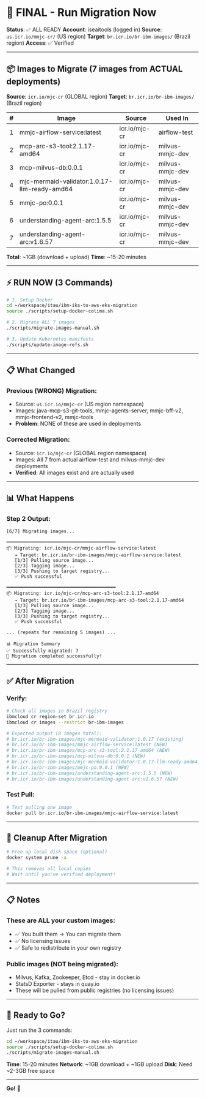 # 🚀 FINAL - Run Migration Now

**Status**: ✅ ALL READY
**Account**: iseaitools (logged in)
**Source**: `us.icr.io/mmjc-cr/` (US region)
**Target**: `br.icr.io/br-ibm-images/` (Brazil region)
**Access**: ✅ Verified

---

## 📦 Images to Migrate (7 images from ACTUAL deployments)

**Source**: `icr.io/mjc-cr` (GLOBAL region)
**Target**: `br.icr.io/br-ibm-images/` (Brazil region)

| # | Image | Source | Used In |
|---|-------|--------|---------|
| 1 | mmjc-airflow-service:latest | icr.io/mjc-cr | airflow-test |
| 2 | mcp-arc-s3-tool:2.1.17-amd64 | icr.io/mjc-cr | milvus-mmjc-dev |
| 3 | mcp-milvus-db:0.0.1 | icr.io/mjc-cr | milvus-mmjc-dev |
| 4 | mjc-mermaid-validator:1.0.17-llm-ready-amd64 | icr.io/mjc-cr | milvus-mmjc-dev |
| 5 | mmjc-po:0.0.1 | icr.io/mjc-cr | milvus-mmjc-dev |
| 6 | understanding-agent-arc:1.5.5 | icr.io/mjc-cr | milvus-mmjc-dev |
| 7 | understanding-agent-arc:v1.6.57 | icr.io/mjc-cr | milvus-mmjc-dev |

**Total**: ~1GB (download + upload)
**Time**: ~15-20 minutes

---

## ⚡ RUN NOW (3 Commands)

```bash
# 1. Setup Docker
cd ~/workspace/itau/ibm-iks-to-aws-eks-migration
source ./scripts/setup-docker-colima.sh

# 2. Migrate ALL 7 images
./scripts/migrate-images-manual.sh

# 3. Update Kubernetes manifests
./scripts/update-image-refs.sh
```

---

## 📋 What Changed

### Previous (WRONG) Migration:
- Source: `us.icr.io/mmjc-cr` (US region namespace)
- Images: java-mcp-s3-git-tools, mmjc-agents-server, mmjc-bff-v2, mmjc-frontend-v2, mmjc-tools
- **Problem**: NONE of these are used in deployments

### Corrected Migration:
- Source: `icr.io/mjc-cr` (GLOBAL region namespace)
- Images: All 7 from actual airflow-test and milvus-mmjc-dev deployments
- **Verified**: All images exist and are actually used

---

## 📊 What Happens

### Step 2 Output:

```
[6/7] Migrating images...

━━━━━━━━━━━━━━━━━━━━━━━━━━━━━━━━━━━━━━━━
📦 Migrating: icr.io/mjc-cr/mmjc-airflow-service:latest
   → Target: br.icr.io/br-ibm-images/mmjc-airflow-service:latest
   [1/3] Pulling source image...
   [2/3] Tagging image...
   [3/3] Pushing to target registry...
   ✅ Push successful

━━━━━━━━━━━━━━━━━━━━━━━━━━━━━━━━━━━━━━━━
📦 Migrating: icr.io/mjc-cr/mcp-arc-s3-tool:2.1.17-amd64
   → Target: br.icr.io/br-ibm-images/mcp-arc-s3-tool:2.1.17-amd64
   [1/3] Pulling source image...
   [2/3] Tagging image...
   [3/3] Pushing to target registry...
   ✅ Push successful

... (repeats for remaining 5 images) ...

📊 Migration Summary
✅ Successfully migrated: 7
🎉 Migration completed successfully!
```

---

## ✅ After Migration

### Verify:

```bash
# Check all images in Brazil registry
ibmcloud cr region-set br.icr.io
ibmcloud cr images --restrict br-ibm-images

# Expected output (8 images total):
# br.icr.io/br-ibm-images/mjc-mermaid-validator:1.0.17 (existing)
# br.icr.io/br-ibm-images/mmjc-airflow-service:latest (NEW)
# br.icr.io/br-ibm-images/mcp-arc-s3-tool:2.1.17-amd64 (NEW)
# br.icr.io/br-ibm-images/mcp-milvus-db:0.0.1 (NEW)
# br.icr.io/br-ibm-images/mjc-mermaid-validator:1.0.17-llm-ready-amd64 (NEW)
# br.icr.io/br-ibm-images/mmjc-po:0.0.1 (NEW)
# br.icr.io/br-ibm-images/understanding-agent-arc:1.5.5 (NEW)
# br.icr.io/br-ibm-images/understanding-agent-arc:v1.6.57 (NEW)
```

### Test Pull:

```bash
# Test pulling one image
docker pull br.icr.io/br-ibm-images/mmjc-airflow-service:latest
```

---

## 🧹 Cleanup After Migration

```bash
# Free up local disk space (optional)
docker system prune -a

# This removes all local copies
# Wait until you've verified deployment!
```

---

## 📋 Notes

### These are ALL your custom images:
- ✅ You built them → You can migrate them
- ✅ No licensing issues
- ✅ Safe to redistribute in your own registry

### Public images (NOT being migrated):
- Milvus, Kafka, Zookeeper, Etcd - stay in docker.io
- StatsD Exporter - stays in quay.io
- These will be pulled from public registries (no licensing issues)

---

## 🎯 Ready to Go?

Just run the 3 commands:

```bash
cd ~/workspace/itau/ibm-iks-to-aws-eks-migration
source ./scripts/setup-docker-colima.sh
./scripts/migrate-images-manual.sh
```

**Time**: 15-20 minutes
**Network**: ~1GB download + ~1GB upload
**Disk**: Need ~2-3GB free space

---

**Go!** 🚀
